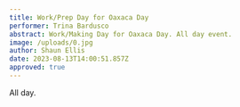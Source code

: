 ```yaml
---
title: Work/Prep Day for Oaxaca Day
performer: Trina Bardusco
abstract: Work/Making Day for Oaxaca Day. All day event.
image: /uploads/0.jpg
author: Shaun Ellis
date: 2023-08-13T14:00:51.857Z
approved: true
---
```

A﻿ll day.